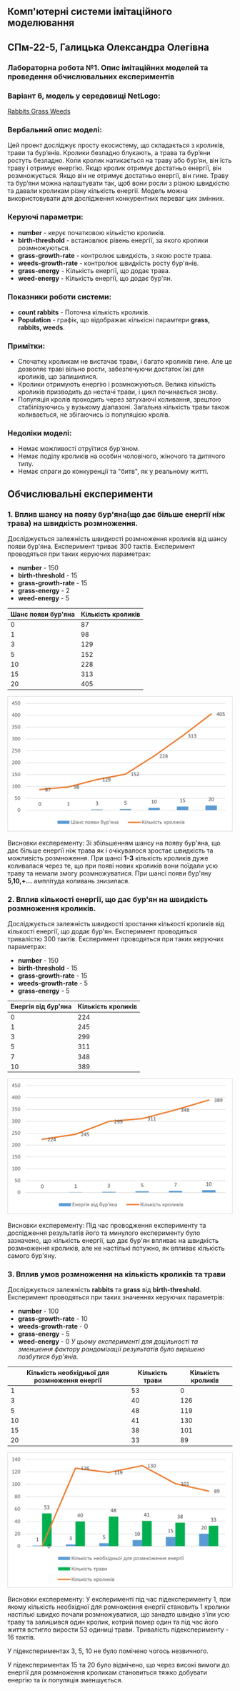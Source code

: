 ## Комп'ютерні системи імітаційного моделювання
## СПм-22-5, **Галицька Олександра Олегівна**
### Лабораторна робота №**1**. Опис імітаційних моделей та проведення обчислювальних експериментів


### Варіант 6, модель у середовищі NetLogo:
[Rabbits Grass Weeds](http://www.netlogoweb.org/launch#http://www.netlogoweb.org/assets/modelslib/Sample%20Models/Biology/Rabbits%20Grass%20Weeds.nlogo)

### Вербальний опис моделі:
Цей проект досліджує просту екосистему, що складається з кроликів, трави та бур’янів. Кролики безладно блукають, а трава та бур’яни ростуть безладно. Коли кролик натикається на траву або бур’ян, він їсть траву і отримує енергію. Якщо кролик отримує достатньо енергії, він розмножується. Якщо він не отримує достатньо енергії, він гине.
Траву та бур’яни можна налаштувати так, щоб вони росли з різною швидкістю та давали кроликам різну кількість енергії. Модель можна використовувати для дослідження конкурентних переваг цих змінних.

### Керуючі параметри:
- **number** - керує початковою кількістю кроликів.
- **birth-threshold** - встановлює рівень енергії, за якого кролики розмножуються.
- **grass-growth-rate** - контролює швидкість, з якою росте трава.
- **weeds-growth-rate** - контролює швидкість росту бур'янів.
- **grass-energy** - Кількість енергії, що додає трава.
- **weed-energy** - Кількість енергії, що додає бур'ян.

### Показники роботи системи:
- **count rabbits** - Поточна кількість кроликів.
- **Population** - графік, що відображає кількісні парамтери **grass, rabbits, weeds**.

### Примітки:
- Спочатку кроликам не вистачає трави, і багато кроликів гине. Але це дозволяє траві вільно рости, забезпечуючи достаток їжі для кроликів, що залишилися. 
- Кролики отримують енергію і розмножуються. Велика кількість кроликів призводить до нестачі трави, і цикл починається знову.
- Популяція кролів проходить через затухаючі коливання, зрештою стабілізуючись у вузькому діапазоні. Загальна кількість трави також коливається, не збігаючись із популяцією кролів.

### Недоліки моделі:
- Немає можливості отруїтися бур'яном.
- Немає поділу кроликів на особин чоловічого, жіночого та дитячого типу.
- Немає спраги до конкуренції та "битв", як у реальному житті.


## Обчислювальні експерименти
### 1. Вплив шансу на появу бур'яна(що дає більше енергії ніж трава) на швидкість розмноження.
Досліджується залежність швидкості розмноження кроликів від шансу появи бур'яна. Експеримент триває 300 тактів.
Експеримент проводяться при таких керуючих параметрах:
- **number** - 150
- **birth-threshold** - 15
- **grass-growth-rate** - 15
- **grass-energy** - 2
- **weed-energy** - 5

<table>
<thead>
<tr><th>Шанс появи бур'яна</th><th>Кількість кроликів</th></tr>
</thead>
<tbody>
<tr><td>0</td><td>87</td></tr>
<tr><td>1</td><td>98</td></tr>
<tr><td>3</td><td>129</td></tr>
<tr><td>5</td><td>152</td></tr>
<tr><td>10</td><td>228</td></tr>
<tr><td>15</td><td>313</td></tr>
<tr><td>20</td><td>405</td></tr>
</tbody>
</table>

![1](1.png)

Висновки експеременту:
Зі збільшенням шансу на появу бур'яна, що дає більше енергії ніж трава як і очікувалося зростає швидкість та можливість розмноження. При шансі **1-3** кількість кроликів дуже коливалася через те, що при появі нових кроликів вони поїдали усю траву та немали змогу розмножуватися. При шансі появи бур'яну **5,10,+...** амплітуда коливань знизилася.

### 2.  Вплив кількості енергії, що дає бур'ян на швидкість розмноження кроликів.
Досліджується залежність швидкості зростання кількості кроликів від кількості енергії, що додає бур'ян. Експеримент проводиться тривалістю 300 тактів.
Експеримент проводяться при таких керуючих параметрах:
- **number** - 150
- **birth-threshold** - 15
- **grass-growth-rate** - 15
- **weeds-growth-rate** - 5
- **grass-energy** - 5

<table>
<thead>
<tr><th>Енергія від бур'яна</th><th>Кількість кроликів</th></tr>
</thead>
<tbody>
<tr><td>0</td><td>224</td></tr>
<tr><td>1</td><td>245</td></tr>
<tr><td>3</td><td>299</td></tr>
<tr><td>5</td><td>311</td></tr>
<tr><td>7</td><td>348</td></tr>
<tr><td>10</td><td>389</td></tr>
</tbody>
</table>

![2](2.png)

Висновки експеременту:
Під час проводження експерименту та дослідження результатів його та минулого експерименту було зазначено, що кількість енергії, що дає бур'ян впливає на швидкість розмноження кроликів, але не настількі потужно, як впливає кількість самого бур'яну.

### 3. Вплив умов розмноження на кількість кроликів та трави
Досліджується залежність **rabbits** та **grass** від **birth-threshold**.
Експеримент проводяться при таких значеннях керуючих параметрів:
- **number** - 100
- **grass-growth-rate** - 10
- **weeds-growth-rate** - 0
- **grass-energy** - 5
- **weed-energy** - 0
*У цьому експерименті для доцільності та зменшення фактору рандомізації результатів було вирішено позбутися бур'янів.*

<table>
<thead>
<tr><th>Кількість необхідньої для розмноження енергії</th><th>Кількість трави</th><th>Кількість кроликів</th></tr>
</thead>
<tbody>
<tr><td>1</td><td>53</td><td>0</td></tr>
<tr><td>3</td><td>40</td><td>126</td></tr>
<tr><td>5</td><td>48</td><td>119</td></tr>
<tr><td>10</td><td>41</td><td>130</td></tr>
<tr><td>15</td><td>38</td><td>101</td></tr>
<tr><td>20</td><td>33</td><td>89</td></tr>
</tbody>
</table>

![3](3.png)

Висновки експеременту:
У експерименті під час підексперименту 1, при якому кількість необхідної для ромноження енергії становить 1 кролики настількі швидко почали розмножуватися, що занадто швидко з'їли усю траву та залишився один кролик, котрий помер один та під час його життя встигло вирости 53 одиниці трави. Тривалість підексперименту - 16 тактів.

У підекспериментах 3, 5, 10 не було помічено чогось незвичного.

У підекспериментах 15 та 20 було відмічено, що через високі вимоги до енергії для розмноження кроликам становиться тяжко добувати енергію та їх популяція зменшується.
